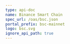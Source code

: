 ```yaml
---
type: api-doc
name: Binance Smart Chain
spec_url: /oas/bsc.json
portal_prefix: bsc-mainnet
logo: bsc.svg
ignore_api_path: true
---
```

